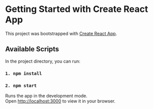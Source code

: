 # Getting Started with Create React App

This project was bootstrapped with [Create React App](https://github.com/facebook/create-react-app).

## Available Scripts

In the project directory, you can run:
### `1. npm install`
### `2. npm start`

Runs the app in the development mode.\
Open [http://localhost:3000](http://localhost:3000) to view it in your browser.


